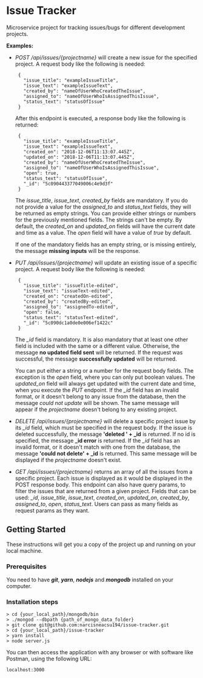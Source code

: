 # Issue Tracker

Microservice project for tracking issues/bugs for different development projects.

**Examples:**

* *POST /api/issues/{projectname}* will create a new issue for the specified project. A request body like the following is needed: 
   ```
    {
      "issue_title": "exampleIssueTitle",
      "issue_text": "exampleIssueText",
      "created_by": "nameOfUserWhoCreatedTheIssue",
      "assigned_to": "nameOfUserWhoIsAssignedThisIssue",
      "status_text": "statusOfIssue"
    }
   ```
  After this endpoint is executed, a response body like the following is returned: 

   ```
    {
      "issue_title": "exampleIssueTitle",
      "issue_text": "exampleIssueText",
      "created_on": "2018-12-06T11:13:07.445Z",
      "updated_on": "2018-12-06T11:13:07.445Z",
      "created_by": "nameOfUserWhoCreatedTheIssue",
      "assigned_to": "nameOfUserWhoIsAssignedThisIssue",
      "open": true,
      "status_text": "statusOfIssue",
      "_id": "5c090443377049006c4e9d3f"
    }
   ```
  The *issue_title*, *issue_text*, *created_by* fields are mandatory. If you do not provide a value for the *assigned_to*
  and *status_text* fields, they will be returned as empty strings.
  You can provide either strings or numbers for the previously 
  mentioned fields. The strings can't be empty.
  By default, the *created_on* and *updated_on* fields will 
  have the current date and time as a value. The *open* field
  will have a value of *true* by default.

  If one of the mandatory fields has an empty string, or is missing entirely, the message **missing inputs** will be the response.
 

* *PUT /api/issues/{projectname}* will update an existing issue of a specific project. A request body like the following is needed: 
   ```
    {
      "issue_title": "issueTitle-edited",
      "issue_text": "issueText-edited",
      "created_on": "createdOn-edited",
      "created_by": "createdBy-edited",
      "assigned_to": "assignedTo-edited",
      "open": false,
      "status_text": "statusText-edited",
      "_id": "5c090dc1a0de0e006ef1422c"
    }
   ```
  The *_id* field is mandatory. It is also mandatory that at least one other field is included with the same or a different
  value. Otherwise, the message **no updated field sent** will be
  returned. If the request was successful, the message **successfully updated** will be returned.

  You can put either a string or a number for the request body fields.
  The exception is the *open* field, where you can only put boolean values.
  The *updated_on* field will always get updated with the current date and time, when you execute the *PUT* endpoint.
  If the *_id* field has an invalid format, or it doesn't belong
  to any issue from the database, then the message *could not update* will be shown. The same message will appear if the 
  *projectname* doesn't belong to any existing project.

* *DELETE /api/issues/{projectname}* will delete a specific 
project issue by its *_id* field, which must be specified in the request body. If the issue is deleted successfully, the message 
**'deleted ' + _id** is returned.
If no id is specified, the message **_id error** is returned.
If the *_id* field has an invalid format, or it doesn't match
with one from the database, the message **'could not delete' + _id** is returned. This same message will be displayed if the *projectname* doesn't exist.

* *GET /api/issues/{projectname}* returns an array of all the issues from a specific project. Each issue is displayed as it would be displayed in the POST response body.
This endpoint can also have query params, to filter the 
issues that are returned from a given project. Fields that 
can be used: *_id*, *issue_title*, *issue_text*, *created_on*, 
*updated_on*, *created_by*, *assigned_to*, *open*, *status_text*.
Users can pass as many fields as request params as they want.

## Getting Started

These instructions will get you a copy of the project up and running on your local machine.

### Prerequisites

You need to have ***git***, ***yarn***, ***nodejs*** and ***mongodb*** installed on your computer.

### Installation steps

```
> cd {your_local_path}/mongodb/bin
> ./mongod --dbpath {path_of_mongo_data_folder}
> git clone git@github.com:narcisneacsu194/issue-tracker.git
> cd {your_local_path}/issue-tracker
> yarn install
> node server.js
```

You can then access the application with any browser or with software like Postman, using the following URL:

```
localhost:3000
```
